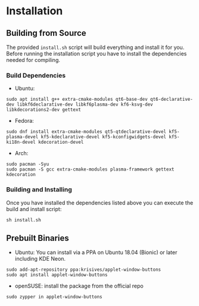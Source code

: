 Installation
============

## Building from Source
The provided `install.sh` script will build everything and install it for you. Before running the installation script you have to install the dependencies needed for compiling.

### Build Dependencies

- Ubuntu:
```
sudo apt install g++ extra-cmake-modules qt6-base-dev qt6-declarative-dev libkf6declarative-dev libkf6plasma-dev kf6-ksvg-dev libkdecorations2-dev gettext
```
- Fedora:
```
sudo dnf install extra-cmake-modules qt5-qtdeclarative-devel kf5-plasma-devel kf5-kdeclarative-devel kf5-kconfigwidgets-devel kf5-ki18n-devel kdecoration-devel
```
- Arch:
```
sudo pacman -Syu
sudo pacman -S gcc extra-cmake-modules plasma-framework gettext kdecoration
```

### Building and Installing
Once you have installed the dependencies listed above you can execute the build and install script:

```
sh install.sh
```

## Prebuilt Binaries

- Ubuntu: You can install via a PPA on Ubuntu 18.04 (Bionic) or later including KDE Neon.
```
sudo add-apt-repository ppa:krisives/applet-window-buttons
sudo apt install applet-window-buttons
```

- openSUSE: install the package from the official repo
```
sudo zypper in applet-window-buttons
```
